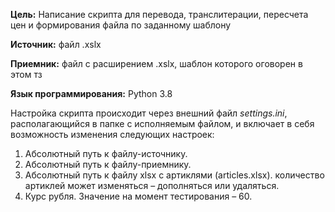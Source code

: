 **Цель:** Написание скрипта для перевода, транслитерации, пересчета цен и формирования файла по заданному шаблону

**Источник:** файл .xslx 

**Приемник:** файл с расширением .xslx, шаблон которого оговорен в этом тз

**Язык программирования:** Python 3.8

Настройка скрипта происходит через внешний файл *settings.ini*, располагающийся в папке с исполняемым файлом, и включает в себя возможность изменения следующих настроек:
 1.	Абсолютный путь к файлу-источнику.
 2.	Абсолютный путь к файлу-приемнику.
 3.	Абсолютный путь к файлу xlsx с артиклями (articles.xlsx). количество артиклей может изменяться – дополняться или удаляться.
 4.	Курс рубля. Значение на момент тестирования – 60.
